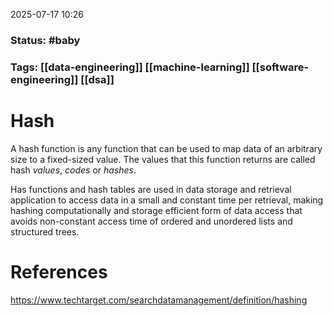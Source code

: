 2025-07-17 10:26

### Status: #baby

### Tags: [[data-engineering]] [[machine-learning]] [[software-engineering]] [[dsa]]

# Hash

A hash function is any function that can be used to map data of an arbitrary size to a fixed-sized value. The values that this function returns are called hash *values*, *codes* or *hashes*. 

Has functions and hash tables are used in data storage and retrieval application to access data in a small and constant time per retrieval, making hashing computationally and storage efficient form of data access that avoids non-constant access time of ordered and unordered lists and structured trees.







# References
https://www.techtarget.com/searchdatamanagement/definition/hashing








